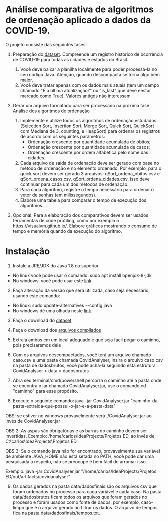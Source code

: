 # Análise comparativa de algoritmos de ordenação aplicado a dados da COVID-19.

O projeto consiste das seguintes fases:

1. Preparação do [dataset](https://data.brasil.io/dataset/covid19/caso.csv.gz). Compreende um registro histórico de ocorrência de COVID-19 para todas as cidades e estados do Brasil.
    1. Você deve baixar a planilha localmente para poder processá-la no seu código Java. Atenção, quando descompacta se torna algo bem maior.
    2. Você deve tratar apenas com os dados mais atuais (tem um campo chamado "É a última atualização?" ou "is_last" que deve eestar marcado como True). Valores antigos não interessam
    
2. Gerar um arquivo formatado para ser processado na próxima fase
Análise dos algoritmos de ordenação
    1. Implemente e utilize todos os algoritmos de ordenação estudados (Selection Sort, Insertion Sort, Merge Sort, Quick Sort, QuickSort com Mediana de 3, counting, e HeapSort) para ordenar os registros de acordo com os seguintes parâmetros:
        * Ordenação crescente por quantidade acumulada de óbitos;
        * Ordenação crescente por quantidade acumulada de casos;
        * Ordenação crescente por ordem alfabética pelo nome das cidades.
    2. Cada arquivo de saída de ordenação deve ser gerado com base no método de ordenação e no elemento ordenado. Por exemplo, para o quick sort devem ser gerado 3 arquivos: qSort_ordena_obitos.csv e qSort_ordena_casos.csv, qSort_ordena_cidades.csv. Isso deve continuar para cada um dos métodos de ordenação.
    3. Para cada algoritmo, registre o tempo necessário para ordenar o vetor de senhas (em milissegundos).
    4. Elabore uma tabela para comparar o tempo de execução dos algoritmos.
3. Opcional: Para a elaboração dos comparativos devem ser usados ferramentas de code profiling, como por exemplo o https://visualvm.github.io/. Elabore gráficos mostrando o consumo de tempo e memória quando da execução do algoritmo.

# Instalação

1. Instale a JRE/JDK do Java 1.8 ou superior.
  * No linux você pode usar o comando: sudo apt install openjdk-8-jdk
  * No windows: você pode usar este [link](https://www.java.com/pt-BR/download/ie_manual.jsp?locale=pt_BR)

2. Faça alteração da versão que será utilizada, caso seja necessário, usando este comando: 
  * No linux: sudo update-alternatives --config java
  * No windows dê uma olhada neste [link](https://www.java.com/pt-BR/download/help/update_runtime_settings.html)

3. Faça o download do [dataset](https://data.brasil.io/dataset/covid19/caso.csv.gz)

4. Faça o download dos [arquivos compilados](https://drive.google.com/file/d/1VX-BVS_R7TFuIP92wBl7FAiHnasbV1CY/view?usp=sharing)

5. Extraia ambos em um local adequado e que seja fácil pegar o caminho, pois precisaremos dele

6. Com os arquivos descompactados, você terá um arquivo chamado caso.csv e uma pasta chamada CovidAnalyser, insira o arquivo caso.csv na pasta de dadosbrutos, você pode achá-la seguindo esta estrutura CovidAnalyser > data > dadosbrutos

7. Abra seu terminal/cmd/powershell percorra o caminho até a pasta onde se encontra o jar chamado CovidAnalyser.jar, use o comando cd "caminho" para esse propósito.

8. Execute o seguinte comando: java -jar CovidAnalyser.jar "caminho-da-pasta-extraida-que-possui-o-jar-e-a-pasta-data"

OBS: se estiver no windows provavelmente será ./CovidAnalyser.jar ao invés de CovidAnalyser.jar

OBS 2: As aspas são obrigatórias e as barras do caminho devem ser invertidas. Exemplo: /home/carlos/IdeaProjects/Projetos ED, ao invés de,  C:\carlos\IdeaProjects\Projetos ED

OBS 3: Se o comando java não for encontrado, provavelmente sua variável de ambiente JAVA_HOME não está setada no PATH, você pode dar uma pesquisada a respeito, não se preocupe é bem fácil de arrumar isso

Exemplo: java -jar CovidAnalyser.jar "/home/carlos/IdeaProjects/Projetos ED/out/artifacts/covidanalyser"

9. Os dados gerados na pasta data/dadosfinais são os arquivos csv que foram ordenados no processo para cada variável e cada caso. Na pasta data/dadosbrutos ficam todos os arquivos que foram gerados no processo e foram usados como fonte de dados, por exemplo, caso-limpo que é o arquivo gerado ao filtrar os dados. O arquivo de tempos fica na pasta data/dadosfinais/tempos.txt.

